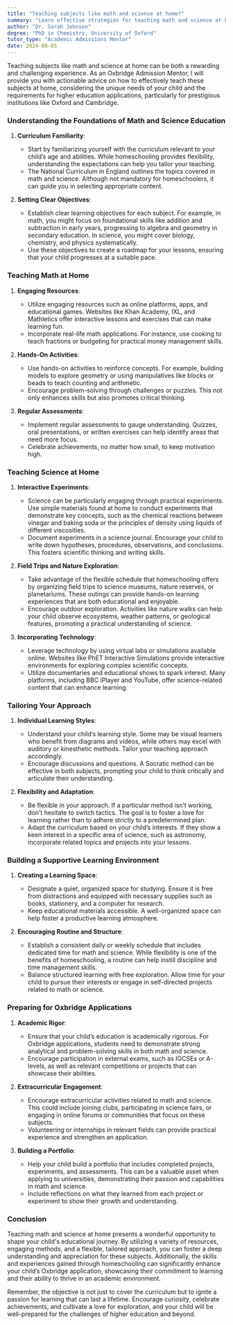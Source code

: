 ```yaml
---
title: "Teaching subjects like math and science at home?"
summary: "Learn effective strategies for teaching math and science at home, tailored to your child's needs and higher education goals."
author: "Dr. Sarah Johnson"
degree: "PhD in Chemistry, University of Oxford"
tutor_type: "Academic Admissions Mentor"
date: 2024-08-05
---
```


Teaching subjects like math and science at home can be both a rewarding and challenging experience. As an Oxbridge Admission Mentor, I will provide you with actionable advice on how to effectively teach these subjects at home, considering the unique needs of your child and the requirements for higher education applications, particularly for prestigious institutions like Oxford and Cambridge.

### Understanding the Foundations of Math and Science Education

1. **Curriculum Familiarity**: 
   - Start by familiarizing yourself with the curriculum relevant to your child’s age and abilities. While homeschooling provides flexibility, understanding the expectations can help you tailor your teaching.
   - The National Curriculum in England outlines the topics covered in math and science. Although not mandatory for homeschoolers, it can guide you in selecting appropriate content.

2. **Setting Clear Objectives**: 
   - Establish clear learning objectives for each subject. For example, in math, you might focus on foundational skills like addition and subtraction in early years, progressing to algebra and geometry in secondary education. In science, you might cover biology, chemistry, and physics systematically.
   - Use these objectives to create a roadmap for your lessons, ensuring that your child progresses at a suitable pace.

### Teaching Math at Home

1. **Engaging Resources**: 
   - Utilize engaging resources such as online platforms, apps, and educational games. Websites like Khan Academy, IXL, and Mathletics offer interactive lessons and exercises that can make learning fun.
   - Incorporate real-life math applications. For instance, use cooking to teach fractions or budgeting for practical money management skills.

2. **Hands-On Activities**: 
   - Use hands-on activities to reinforce concepts. For example, building models to explore geometry or using manipulatives like blocks or beads to teach counting and arithmetic.
   - Encourage problem-solving through challenges or puzzles. This not only enhances skills but also promotes critical thinking.

3. **Regular Assessments**: 
   - Implement regular assessments to gauge understanding. Quizzes, oral presentations, or written exercises can help identify areas that need more focus.
   - Celebrate achievements, no matter how small, to keep motivation high.

### Teaching Science at Home

1. **Interactive Experiments**: 
   - Science can be particularly engaging through practical experiments. Use simple materials found at home to conduct experiments that demonstrate key concepts, such as the chemical reactions between vinegar and baking soda or the principles of density using liquids of different viscosities.
   - Document experiments in a science journal. Encourage your child to write down hypotheses, procedures, observations, and conclusions. This fosters scientific thinking and writing skills.

2. **Field Trips and Nature Exploration**: 
   - Take advantage of the flexible schedule that homeschooling offers by organizing field trips to science museums, nature reserves, or planetariums. These outings can provide hands-on learning experiences that are both educational and enjoyable.
   - Encourage outdoor exploration. Activities like nature walks can help your child observe ecosystems, weather patterns, or geological features, promoting a practical understanding of science.

3. **Incorporating Technology**: 
   - Leverage technology by using virtual labs or simulations available online. Websites like PhET Interactive Simulations provide interactive environments for exploring complex scientific concepts.
   - Utilize documentaries and educational shows to spark interest. Many platforms, including BBC iPlayer and YouTube, offer science-related content that can enhance learning.

### Tailoring Your Approach

1. **Individual Learning Styles**: 
   - Understand your child’s learning style. Some may be visual learners who benefit from diagrams and videos, while others may excel with auditory or kinesthetic methods. Tailor your teaching approach accordingly.
   - Encourage discussions and questions. A Socratic method can be effective in both subjects, prompting your child to think critically and articulate their understanding.

2. **Flexibility and Adaptation**: 
   - Be flexible in your approach. If a particular method isn’t working, don’t hesitate to switch tactics. The goal is to foster a love for learning rather than to adhere strictly to a predetermined plan.
   - Adapt the curriculum based on your child’s interests. If they show a keen interest in a specific area of science, such as astronomy, incorporate related topics and projects into your lessons.

### Building a Supportive Learning Environment

1. **Creating a Learning Space**: 
   - Designate a quiet, organized space for studying. Ensure it is free from distractions and equipped with necessary supplies such as books, stationery, and a computer for research.
   - Keep educational materials accessible. A well-organized space can help foster a productive learning atmosphere.

2. **Encouraging Routine and Structure**: 
   - Establish a consistent daily or weekly schedule that includes dedicated time for math and science. While flexibility is one of the benefits of homeschooling, a routine can help instill discipline and time management skills.
   - Balance structured learning with free exploration. Allow time for your child to pursue their interests or engage in self-directed projects related to math or science.

### Preparing for Oxbridge Applications

1. **Academic Rigor**: 
   - Ensure that your child’s education is academically rigorous. For Oxbridge applications, students need to demonstrate strong analytical and problem-solving skills in both math and science.
   - Encourage participation in external exams, such as IGCSEs or A-levels, as well as relevant competitions or projects that can showcase their abilities.

2. **Extracurricular Engagement**: 
   - Encourage extracurricular activities related to math and science. This could include joining clubs, participating in science fairs, or engaging in online forums or communities that focus on these subjects.
   - Volunteering or internships in relevant fields can provide practical experience and strengthen an application.

3. **Building a Portfolio**: 
   - Help your child build a portfolio that includes completed projects, experiments, and assessments. This can be a valuable asset when applying to universities, demonstrating their passion and capabilities in math and science.
   - Include reflections on what they learned from each project or experiment to show their growth and understanding.

### Conclusion

Teaching math and science at home presents a wonderful opportunity to shape your child's educational journey. By utilizing a variety of resources, engaging methods, and a flexible, tailored approach, you can foster a deep understanding and appreciation for these subjects. Additionally, the skills and experiences gained through homeschooling can significantly enhance your child’s Oxbridge application, showcasing their commitment to learning and their ability to thrive in an academic environment. 

Remember, the objective is not just to cover the curriculum but to ignite a passion for learning that can last a lifetime. Encourage curiosity, celebrate achievements, and cultivate a love for exploration, and your child will be well-prepared for the challenges of higher education and beyond.
    